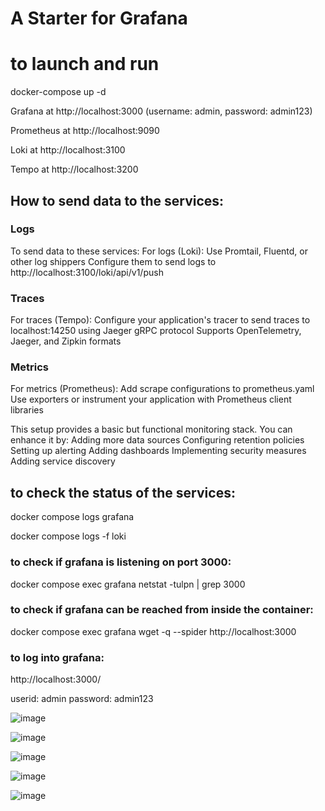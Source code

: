 # A Starter for Grafana

# to launch and run


docker-compose up -d

Grafana at http://localhost:3000 (username: admin, password: admin123)

Prometheus at http://localhost:9090

Loki at http://localhost:3100

Tempo at http://localhost:3200



## How to send data to the services:

### Logs
To send data to these services:
For logs (Loki):
Use Promtail, Fluentd, or other log shippers
Configure them to send logs to http://localhost:3100/loki/api/v1/push

### Traces
For traces (Tempo):
Configure your application's tracer to send traces to localhost:14250 using Jaeger gRPC protocol
Supports OpenTelemetry, Jaeger, and Zipkin formats

### Metrics
For metrics (Prometheus):
Add scrape configurations to prometheus.yaml
Use exporters or instrument your application with Prometheus client libraries


This setup provides a basic but functional monitoring stack. You can enhance it by:
Adding more data sources
Configuring retention policies
Setting up alerting
Adding dashboards
Implementing security measures
Adding service discovery



## to check the status of the services:

docker compose logs grafana

docker compose logs -f loki

### to check if grafana is listening on port 3000:

docker compose exec grafana netstat -tulpn | grep 3000

### to check if grafana can be reached from inside the container:

docker compose exec grafana wget -q --spider http://localhost:3000

### to log into grafana:

http://localhost:3000/

userid: admin
password: admin123




![image](https://github.com/user-attachments/assets/532950de-bb66-4559-b569-e6b77c631ae3)






![image](https://github.com/user-attachments/assets/45deb8e5-fc3a-4df3-a3ca-f33fd7aaeb4e)

![image](https://github.com/user-attachments/assets/077a2146-cd52-412b-8e77-6648cee3d6f4)



![image](https://github.com/user-attachments/assets/69dab389-45d9-4f4a-bdbd-3f16a2794d6c)


![image](https://github.com/user-attachments/assets/16f3d378-6cfc-4e9a-8b2d-e96818613cfa)
